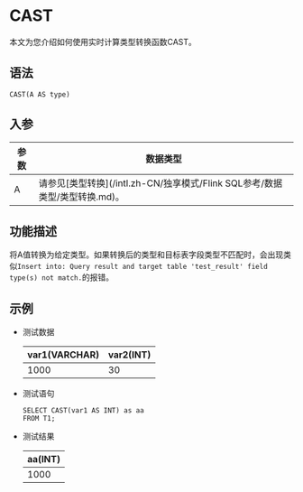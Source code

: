 # CAST

本文为您介绍如何使用实时计算类型转换函数CAST。

## 语法

```
CAST(A AS type)    
```

## 入参

|参数|数据类型|
|--|----|
|A|请参见[类型转换](/intl.zh-CN/独享模式/Flink SQL参考/数据类型/类型转换.md)。|

## 功能描述

将A值转换为给定类型。如果转换后的类型和目标表字段类型不匹配时，会出现类似`Insert into: Query result and target table 'test_result' field type(s) not match.`的报错。

## 示例

-   测试数据

    |var1\(VARCHAR\)|var2\(INT\)|
    |---------------|-----------|
    |1000|30|

-   测试语句

    ```
    SELECT CAST(var1 AS INT) as aa
    FROM T1;             
    ```

-   测试结果

    |aa\(INT\)|
    |---------|
    |1000|


